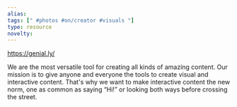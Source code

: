 ```yaml
---
alias: 
tags: [" #photos #on/creator #visuals "]
type: resource
novelty: 
---
```


https://genial.ly/

We are the most versatile tool for creating all kinds of amazing content. Our mission is to give anyone and everyone the tools to create visual and interactive content. That's why we want to make interactive content the new norm, one as common as saying “Hi!” or looking both ways before crossing the street.
